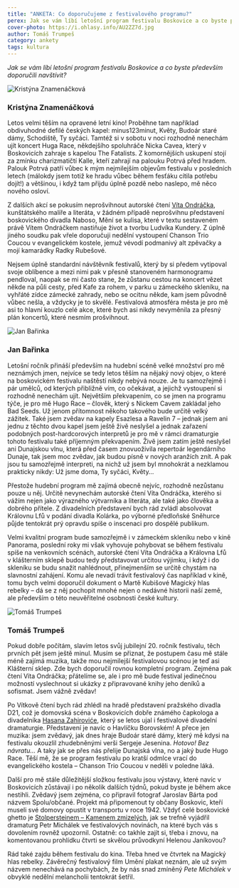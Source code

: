 ```yaml
---
title: "ANKETA: Co doporučujeme z festivalového programu?"
perex: Jak se vám líbí letošní program festivalu Boskovice a co byste především doporučili navštívit? Odpovídají Kristýna Znamenáčková, Jan Bařinka a Tomáš Trumpeš
cover-photo: https://i.ohlasy.info/AU2ZZ7d.jpg
author: Tomáš Trumpeš
category: ankety
tags: kultura
---
```


*Jak se vám líbí letošní program festivalu Boskovice a co byste především doporučili navštívit?*

<img src="https://i.ohlasy.info/kY0lo92.jpg" class="profile-picture" alt="Kristýna Znamenáčková">

### Kristýna Znamenáčková

Letos velmi těším na opravené letní kino! Proběhne tam například obdivuhodné defilé českých kapel: minus123minut, Květy, Budoár staré dámy, Schodiště, Ty syčáci. Tamtéž si v sobotu v noci rozhodně nenechám ujít koncert Huga Race, někdejšího spoluhráče Nicka Cavea, který v Boskovicích zahraje s kapelou The Fatalists. Z komornějších uskupení stojí za zmínku charizmatičtí Kalle, kteří zahrají na palouku Potrvá před hradem. Palouk Potrvá patří vůbec k mým nejmilejším objevům festivalu v posledních letech (málokdy jsem totiž ke hradu vůbec během fesťáku cítila potřebu dojít!) a většinou, i když tam přijdu úplně pozdě nebo naslepo, mě něco nového osloví.

Z dalších akcí se pokusím neprošvihnout autorské čtení [Víta Ondráčka](http://www.ohlasy.info/clanky/2017/06/ondracek-podplamenice.html), kunštátského malíře a literáta, v žádném případě neprošvihnu představení boskovického divadla Naboso, Mění se kulisa, které v textu sestaveném právě Vítem Ondráčkem nastiňuje život a tvorbu Ludvíka Kundery. Z úplně jiného soudku pak vřele doporučuji nedělní vystoupení Chanson Trio Coucou v evangelickém kostele, jemuž vévodí podmanivý alt zpěvačky a mojí kamarádky Radky Rubešové. 

Nejsem úplně standardní návštěvník festivalů, který by si předem vytipoval svoje oblíbence a mezi nimi pak v přesně stanoveném harmonogramu pendloval, naopak se mi často stane, že zůstanu cestou na koncert vězet někde na půli cesty, před Kafe za rohem, v parku u zámeckého skleníku, na vyhřáté zídce zámecké zahrady, nebo se ocitnu někde, kam jsem původně vůbec nešla, a vždycky je to skvělé. Festivalová atmosféra města je pro mě asi to hlavní kouzlo celé akce, které bych asi nikdy nevyměnila za přesný plán koncertů, které nesmím prošvihnout.
 
 <img src="https://i.ohlasy.info/6ifeihV.jpg" class="profile-picture" alt="Jan Bařinka">
 
### Jan Bařinka

Letošní ročník přináší především na hudební scéně velké množství pro mě neznámých jmen, nejvíce se tedy letos těším na nějaký nový objev, o které na boskovickém festivalu naštěstí nikdy nebývá nouze. Je tu samozřejmě i pár umělců, od kterých přibližně vím, co očekávat, a jejichž vystoupení si rozhodně nenechám ujít. Největším překvapením, co se jmen na programu týče, je pro mě Hugo Race – člověk, který s Nickem Cavem zakládal jeho Bad Seeds. Už jenom přítomnost někoho takového bude určitě velký zážitek. Také jsem zvědav na kapely Esazlesa a Ravelin 7 – jednak jsem ani jednu z těchto dvou kapel jsem ještě živě neslyšel a jednak zařazení podobných post-hardcorových interpretů je pro mě v rámci dramaturgie tohoto festivalu také příjemným překvapením. Živě jsem zatím ještě neslyšel ani Dunajskou vlnu, která před časem znovuoživila repertoár legendárního Dunaje, tak jsem moc zvědav, jak budou písně v nových aranžích znít. A pak jsou tu samozřejmě interpreti, na nichž už jsem byl mnohokrát a nezklamou prakticky nikdy: Už jsme doma, Ty syčáci, Květy…

Přestože hudební program mě zajímá obecně nejvíc, rozhodně nezůstanu pouze u něj. Určitě nevynechám autorské čtení Víta Ondráčka, kterého si vážím nejen jako výrazného výtvarníka a literáta, ale také jako člověka a dobrého přítele. Z divadelních představení bych rád zvládl absolvovat Královnu Lfů v podání divadla Kolárka, po výborné předloňské Sněhurce půjde tentokrát prý opravdu spíše o inscenaci pro dospělé publikum.

Velmi kvalitní program bude samozřejmě i v zámeckém skleníku nebo v kině Panorama, poslední roky mi však vyhovuje pohybovat se během festivalu spíše na venkovních scénách, autorské čtení Víta Ondráčka a Královna Lfů v klášterním sklepě budou tedy představovat určitou výjimku, i když i do skleníku se budu snažit nahlédnout, přinejmenším se určitě chystám na slavnostní zahájení. Komu ale nevadí trávit festivalový čas například v kině, tomu bych velmi doporučil dokument o Martě Kubišové Magický hlas rebelky – dá se z něj pochopit mnohé nejen o nedávné historii naší země, ale především o této neuvěřitelné osobnosti české kultury.

<img src="https://i.ohlasy.info/UfVVIhs.jpg" class="profile-picture" alt="Tomáš Trumpeš">

### Tomáš Trumpeš

Pokud dobře počítám, slavím letos svůj jubilejní 20. ročník festivalu, těch prvních pět jsem ještě minul. Musím se přiznat, že postupem času mě stále méně zajímá muzika, takže mou nejmilejší festivalovou scénou je teď asi Klášterní sklep. Zde bych doporučil rovnou kompletní program. Zejména pak čtení Víta Ondráčka; přátelíme se, ale i pro mě bude festival jedinečnou možností vyslechnout si ukázky z připravované knihy jeho deníků a sofismat. Jsem vážně zvědav!

Po Vítkově čtení bych rád zhlédl na hradě představení pražského divadla D21, což je domovská scéna v Boskovicích dobře známého čapkologa a divadelníka [Hasana Zahiroviće](http://www.ohlasy.info/clanky/2015/04/rozhovor-hasan-zahirovic.html), který se letos ujal i festivalové divadelní dramaturgie. Představení je navíc o Havlíčku Borovském!
A přece jen muzika: jsem zvědavý, jak dnes hraje Budoár staré dámy, který mě kdysi na festivalu okouzlil zhudebněnými verši Sergeje Jesenina. *Hotovo! Bez návratu…* A taky jak se přes nás přelije Dunajská vlna, no a jaký bude Hugo Race. Těší mě, že se program festivalu po kratší odmlce vrací do evangelického kostela – Chanson Trio Coucou v neděli v poledne láká.

Další pro mě stále důležitější složkou festivalu jsou výstavy, které navíc v Boskovicích zůstávají i po několik dalších týdnů, pokud byste je během akce nestihli. Zvědavý jsem zejména, co připravil fotograf Jaroslav Bárta pod názvem Spolu/občané. Projekt má připomenout ty občany Boskovic, kteří museli své domovy opustit v transportu v roce 1942. Vždyť celé boskovické ghetto je [Stolpersteinem – Kamenem zmizelých](http://www.ohlasy.info/clanky/2017/07/zidy.html), jak se trefně vyjádřil dramaturg Petr Michálek ve festivalových novinách, na které bych vás s dovolením rovněž upozornil. Ostatně: co takhle zajít si, třeba i znovu, na komentovanou prohlídku čtvrti se skvělou průvodkyní Helenou Janíkovou?

Rád také zajdu během festivalu do kina. Třeba hned ve čtvrtek na Magický hlas rebelky. Závěrečný festivalový film Umění plakat neznám, ale už svým názvem nenechává na pochybách, že by nás snad zmíněný *Pete Michálek* v obvyklé nedělní melancholii tentokrát šetřil.
